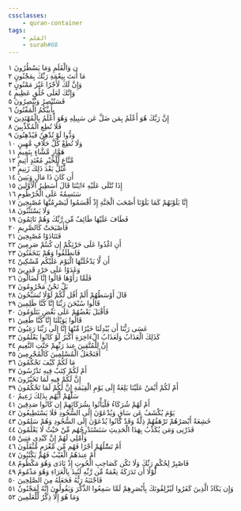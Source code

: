 ```yaml
---
cssclasses:
    - quran-container
tags:
    - القلم
    - surah#68
---
```


ن وَالْقَلَمِ وَمَا يَسْطُرُونَ  ١<br>
مَا أَنتَ بِنِعْمَةِ رَبِّكَ بِمَجْنُونٍ  ٢<br>
وَإِنَّ لَكَ لَأَجْرًا غَيْرَ مَمْنُونٍ  ٣<br>
وَإِنَّكَ لَعَلَى خُلُقٍ عَظِيمٍ  ٤<br>
فَسَتُبْصِرُ وَيُبْصِرُونَ  ٥<br>
بِأَييِّكُمُ الْمَفْتُونُ  ٦<br>
إِنَّ رَبَّكَ هُوَ أَعْلَمُ بِمَن ضَلَّ عَن سَبِيلِهِ وَهُوَ أَعْلَمُ بِالْمُهْتَدِينَ  ٧<br>
فَلَا تُطِعِ الْمُكَذِّبِينَ  ٨<br>
وَدُّوا لَوْ تُدْهِنُ فَيُدْهِنُونَ  ٩<br>
وَلَا تُطِعْ كُلَّ حَلَّافٍ مَّهِينٍ  ١۰<br>
هَمَّازٍ مَّشَّاءٍ بِنَمِيمٍ  ١١<br>
مَّنَّاعٍ لِّلْخَيْرِ مُعْتَدٍ أَثِيمٍ  ١٢<br>
عُتُلٍّ بَعْدَ ذَلِكَ زَنِيمٍ  ١٣<br>
أَن كَانَ ذَا مَالٍ وَبَنِينَ  ١٤<br>
إِذَا تُتْلَى عَلَيْهِ ءَايَتُنَا قَالَ أَسَطِيرُ الْأَوَّلِينَ  ١٥<br>
سَنَسِمُهُ عَلَى الْخُرْطُومِ  ١٦<br>
إِنَّا بَلَوْنَهُمْ كَمَا بَلَوْنَا أَصْحَبَ الْجَنَّةِ إِذْ أَقْسَمُوا لَيَصْرِمُنَّهَا مُصْبِحِينَ  ١٧<br>
وَلَا يَسْتَثْنُونَ  ١٨<br>
فَطَافَ عَلَيْهَا طَائِفٌ مِّن رَّبِّكَ وَهُمْ نَائِمُونَ  ١٩<br>
فَأَصْبَحَتْ كَالصَّرِيمِ  ٢۰<br>
فَتَنَادَوْا مُصْبِحِينَ  ٢١<br>
أَنِ اغْدُوا عَلَى حَرْثِكُمْ إِن كُنتُمْ صَرِمِينَ  ٢٢<br>
فَانطَلَقُوا وَهُمْ يَتَخَفَتُونَ  ٢٣<br>
أَن لَّا يَدْخُلَنَّهَا الْيَوْمَ عَلَيْكُم مِّسْكِينٌ  ٢٤<br>
وَغَدَوْا عَلَى حَرْدٍ قَدِرِينَ  ٢٥<br>
فَلَمَّا رَأَوْهَا قَالُوا إِنَّا لَضَالُّونَ  ٢٦<br>
بَلْ نَحْنُ مَحْرُومُونَ  ٢٧<br>
قَالَ أَوْسَطُهُمْ أَلَمْ أَقُل لَّكُمْ لَوْلَا تُسَبِّحُونَ  ٢٨<br>
قَالُوا سُبْحَنَ رَبِّنَا إِنَّا كُنَّا ظَلِمِينَ  ٢٩<br>
فَأَقْبَلَ بَعْضُهُمْ عَلَى بَعْضٍ يَتَلَوَمُونَ  ٣۰<br>
قَالُوا يَوَيْلَنَا إِنَّا كُنَّا طَغِينَ  ٣١<br>
عَسَى رَبُّنَا أَن يُبْدِلَنَا خَيْرًا مِّنْهَا إِنَّا إِلَى رَبِّنَا رَغِبُونَ  ٣٢<br>
كَذَلِكَ الْعَذَابُ وَلَعَذَابُ الْءَاخِرَةِ أَكْبَرُ لَوْ كَانُوا يَعْلَمُونَ  ٣٣<br>
إِنَّ لِلْمُتَّقِينَ عِندَ رَبِّهِمْ جَنَّتِ النَّعِيمِ  ٣٤<br>
أَفَنَجْعَلُ الْمُسْلِمِينَ كَالْمُجْرِمِينَ  ٣٥<br>
مَا لَكُمْ كَيْفَ تَحْكُمُونَ  ٣٦<br>
أَمْ لَكُمْ كِتَبٌ فِيهِ تَدْرُسُونَ  ٣٧<br>
إِنَّ لَكُمْ فِيهِ لَمَا تَخَيَّرُونَ  ٣٨<br>
أَمْ لَكُمْ أَيْمَنٌ عَلَيْنَا بَلِغَةٌ إِلَى يَوْمِ الْقِيَمَةِ إِنَّ لَكُمْ لَمَا تَحْكُمُونَ  ٣٩<br>
سَلْهُمْ أَيُّهُم بِذَلِكَ زَعِيمٌ  ٤۰<br>
أَمْ لَهُمْ شُرَكَاءُ فَلْيَأْتُوا بِشُرَكَائِهِمْ إِن كَانُوا صَدِقِينَ  ٤١<br>
يَوْمَ يُكْشَفُ عَن سَاقٍ وَيُدْعَوْنَ إِلَى السُّجُودِ فَلَا يَسْتَطِيعُونَ  ٤٢<br>
خَشِعَةً أَبْصَرُهُمْ تَرْهَقُهُمْ ذِلَّةٌ وَقَدْ كَانُوا يُدْعَوْنَ إِلَى السُّجُودِ وَهُمْ سَلِمُونَ  ٤٣<br>
فَذَرْنِى وَمَن يُكَذِّبُ بِهَذَا الْحَدِيثِ سَنَسْتَدْرِجُهُم مِّنْ حَيْثُ لَا يَعْلَمُونَ  ٤٤<br>
وَأُمْلِى لَهُمْ إِنَّ كَيْدِى مَتِينٌ  ٤٥<br>
أَمْ تَسَْٔلُهُمْ أَجْرًا فَهُم مِّن مَّغْرَمٍ مُّثْقَلُونَ  ٤٦<br>
أَمْ عِندَهُمُ الْغَيْبُ فَهُمْ يَكْتُبُونَ  ٤٧<br>
فَاصْبِرْ لِحُكْمِ رَبِّكَ وَلَا تَكُن كَصَاحِبِ الْحُوتِ إِذْ نَادَى وَهُوَ مَكْظُومٌ  ٤٨<br>
لَّوْلَا أَن تَدَرَكَهُ نِعْمَةٌ مِّن رَّبِّهِ لَنُبِذَ بِالْعَرَاءِ وَهُوَ مَذْمُومٌ  ٤٩<br>
فَاجْتَبَهُ رَبُّهُ فَجَعَلَهُ مِنَ الصَّلِحِينَ  ٥۰<br>
وَإِن يَكَادُ الَّذِينَ كَفَرُوا لَيُزْلِقُونَكَ بِأَبْصَرِهِمْ لَمَّا سَمِعُوا الذِّكْرَ وَيَقُولُونَ إِنَّهُ لَمَجْنُونٌ  ٥١<br>
وَمَا هُوَ إِلَّا ذِكْرٌ لِّلْعَلَمِينَ  ٥٢<br>
